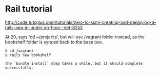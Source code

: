 # Rail tutorial
http://code.tutsplus.com/tutorials/zero-to-sixty-creating-and-deploying-a-rails-app-in-under-an-hour--net-8252

At 20, says 'cd ~/projects', but will use /vagrant folder instead, as
the bookshelf folder is synced back to the base box.

```
$ cd /vagrant
$ rails new bookshelf

the `bundle install` step takes a while, but it should complete successfully.


